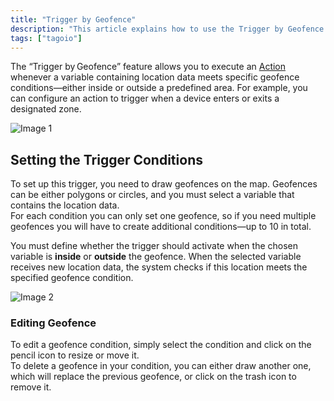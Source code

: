 ```yaml
---
title: "Trigger by Geofence"
description: "This article explains how to use the Trigger by Geofence feature to run an Action when location data meets geofence conditions (inside or outside a predefined area), and it includes the UI text captured from the configuration screen."
tags: ["tagoio"]
---
```

The “Trigger by Geofence” feature allows you to execute an [Action](/docs/tagoio/actions/) whenever a variable containing location data meets specific geofence conditions—either inside or outside a predefined area. For example, you can configure an action to trigger when a device enters or exits a designated zone.

![Image 1](/docs_imagem/tagoio/external-5fc8df08.png)

## Setting the Trigger Conditions

To set up this trigger, you need to draw geofences on the map. Geofences can be either polygons or circles, and you must select a variable that contains the location data.  
For each condition you can only set one geofence, so if you need multiple geofences you will have to create additional conditions—up to 10 in total.

You must define whether the trigger should activate when the chosen variable is **inside** or **outside** the geofence. When the selected variable receives new location data, the system checks if this location meets the specified geofence condition.

![Image 2](/docs_imagem/tagoio/external-bef9d9d6.png)

### Editing Geofence

To edit a geofence condition, simply select the condition and click on the pencil icon to resize or move it.  
To delete a geofence in your condition, you can either draw another one, which will replace the previous geofence, or click on the trash icon to remove it.